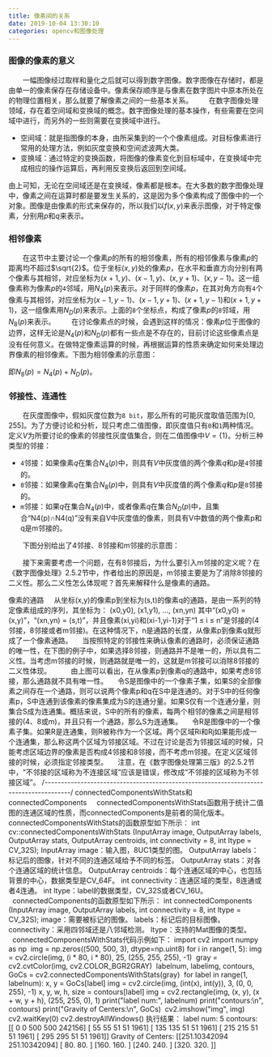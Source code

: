 ```yaml
---
title: 像素间的关系
date: 2019-10-04 13:30:10
categories: opencv和图像处理
---
```

### 图像的像素的意义

&emsp;&emsp;一幅图像经过取样和量化之后就可以得到数字图像。数字图像在存储时，都是由单一的像素保存在存储设备中。像素保存顺序是与像素在数字图片中原本所处在的物理位置相关，那么就要了解像素之间的一些基本关系。
&emsp;&emsp;在数字图像处理领域，存在着空间域和变换域的概念。数字图像处理的基本操作，有些需要在空间域中进行，而另外的一些则需要在变换域中进行。

- 空间域：就是指图像的本身，由所采集到的一个个像素组成。对目标像素进行常用的处理方法，例如灰度变换和空间滤波两大类。
- 变换域：通过特定的变换函数，将图像的像素变化到目标域中，在变换域中完成相应的操作运算后，再利用反变换后返回到空间域。

由上可知，无论在空间域还是在变换域，像素都是根本。在大多数的数字图像处理中，像素之间在运算时都是要发生关系的，这是因为多个像素构成了图像中的一个对象。图像是由像素的形式来保存的，所以我们以$f(x, y)$来表示图像，对于特定像素，分别用$p$和$q$来表示。

### 相邻像素

&emsp;&emsp;在这节中主要讨论一个像素$p$的所有的相邻像素，所有的相邻像素与像素$p$的距离均不超过$\sqrt{2}$。位于坐标$(x, y)$处的像素$p$，在水平和垂直方向分别有两个像素与其相邻，对应坐标为$(x+1, y)$、$(x-1, y)$、$(x, y+1)$、$(x, y-1)$。这一组像素称为像素$p$的`4`邻域，用$N_4(p)$来表示。对于同样的像素$p$，在其对角方向有`4`个像素与其相邻，对应坐标为$(x-1, y-1)$、$(x-1, y+1)$、$(x+1, y-1)$和$(x+1, y+1)$，这一组像素用$N_D(p)$来表示。上面的`8`个坐标点，构成了像素$p$的`8`邻域，用$N_8(p)$来表示。
&emsp;&emsp;在讨论像素点的时候，会遇到这样的情况：像素$p$位于图像的边界，这样无论是$N_4(p)$和$N_D(p)$都有一些点是不存在的，目前讨论这些像素点是没有任何意义。在做特定像素运算的时候，再根据运算的性质来确定如何来处理边界像素的相邻像素。下图为相邻像素的示意图：

即$N_8(p) = N_4(p) + N_D(p)$。

### 邻接性、连通性

&emsp;&emsp;在灰度图像中，假如灰度位数为`8 bit`，那么所有的可能灰度取值范围为$[0, 255]$。为了方便讨论和分析，现只考虑二值图像，即灰度值只有`0`和`1`两种情况。定义$V$为所要讨论的像素的邻接性灰度值集合，则在二值图像中$V = \{1\}$。分析三种类型的邻接：

- `4`邻接：如果像素$q$在集合$N_4(p)$中，则具有$V$中灰度值的两个像素$q$和$p$是`4`邻接的。
- `8`邻接：如果像素$q$在集合$N_8(p)$中，则具有$V$中灰度值的两个像素$q$和$p$是`8`邻接的。
- `m`邻接：如果$q$在集合$N_4(p)$中，或者像素$q$在集合$N_D(p)$中，且集合“N4(p)∩N4(q)”没有来自V中灰度值的像素，则具有V中数值的两个像素p和q是m邻接的。

&emsp;&emsp;下图分别给出了4邻接、8邻接和m邻接的示意图：

&emsp;&emsp;接下来需要考虑一个问题，在有8邻接后，为什么要引入m邻接的定义呢？在《数字图像处理》2.5.2节中，作者给出的原因是，m邻接主要是为了消除8邻接的二义性。那么二义性怎么体现呢？首先来解释什么是像素的通路。

像素的通路
    从坐标(x,y)的像素p到坐标为(s,t)的像素q的通路，是由一系列的特定像素组成的序列，其坐标为：
(x0,y0), (x1,y1), …, (xn,yn)
其中“(x0,y0) = (x,y)”，“(xn,yn) = (s,t)”，并且像素(xi,yi)和(xi-1,yi-1)对于“1 ≤ i ≤ n”是邻接的(4邻接，8邻接或者m邻接)。在这种情况下，n是通路的长度，从像素p到像素q就形成了一个像素通路。
    当按照特定的邻接性来确认像素的通路时，必须保证通路的唯一性，在下图的例子中，如果选择8邻接，则通路并不是唯一的，所以具有二义性。当考虑m邻接的时候，则通路就是唯一的，这就是m邻接可以消除8邻接的二义性体现。
    
    由上图可以看出，在从像素p到像素q的通路中，如果考虑8邻接，那么通路就不具有唯一性。
    令S是图像中的一个像素子集，如果S的全部像素之间存在一个通路，则可以说两个像素p和q在S中是连通的。对于S中的任何像素p，S中连通到该像素的像素集成为S的连通分量。如果S仅有一个连通分量，则集合S成为连通集。概括来说，S中的所有的像素，每两个相邻的像素之间是相邻接的(4、8或m)，并且只有一个通路，那么S为连通集。
    令R是图像中的一个像素子集。如果R是连通集，则R被称作为一个区域。两个区域Ri和Rj如果能形成一个连通集，那么称这两个区域为邻接区域。不过在讨论是否为邻接区域的时候，只能考虑区域边界的像素是否构成4邻接和8邻接，而不考虑m邻接。在定义区域邻接的时候，必须指定邻接类型。
    注意，在《数字图像处理第三版》的2.5.2节中，“不邻接的区域称为不连接区域”应该是错误，修改成“不邻接的区域称为不邻接区域”。
/*--------------------------------------------------------------------------------------*/
connectedComponentsWithStats和connectedComponents
    connectedComponentsWithStats函数用于统计二值图的连通区域的性质，而connectedComponents是前者的简化版本。connectedComponentsWithStats的函数原型如下所示：
int cv::connectedComponentsWithStats (InputArray image, OutputArray labels, OutputArray stats, OutputArray centroids, int connectivity = 8, int ltype = CV_32S);
InputArray image：输入图，8UC1类型的图。
OutputArray labels：标记后的图像，针对不同的连通区域给予不同的标签。
OutputArray stats：对各个连通区域的统计信息。
OutputArray centroids：每个连通区域的中心，也包括背景的中心，数据类型是CV_64F。
int connectivity：连通区域的类型，8连通或者4连通。
int ltype：label的数据类型，CV_32S或者CV_16U。
    connectedComponents的函数原型如下所示：
int connectedComponents (InputArray image, OutputArray labels, int connectivity = 8, int ltype = CV_32S);
image：需要被标记的图像。
labels：标记后的目标图像。
connectivity：采用四邻域还是八邻域检测。
ltype：支持的Mat图像的类型。
    connectedComponentsWithStats代码示例如下：
import cv2
import numpy as np
​
img = np.zeros((500, 500, 3), dtype=np.uint8)
for i in range(1, 5):
    img = cv2.circle(img, (i * 80, i * 80), 25, (255, 255, 255), -1)
​
gray = cv2.cvtColor(img, cv2.COLOR_BGR2GRAY)
​
labelnum, labelimg, contours, GoCs = cv2.connectedComponentsWithStats(gray)
​
for label in range(1, labelnum):
    x, y = GoCs[label]
    img = cv2.circle(img, (int(x), int(y)), 3, (0, 0, 255), -1)
    x, y, w, h, size = contours[label]
    img = cv2.rectangle(img, (x, y), (x + w, y + h), (255, 255, 0), 1)
​
print("label num:", labelnum)
print("contours:\n", contours)
print("Gravity of Centers:\n", GoCs)
​
cv2.imshow("img", img)
cv2.waitKey(0)
cv2.destroyAllWindows()
执行结果：
label num: 5
contours:
 [[     0      0    500    500 242156]
 [    55     55     51     51   1961]
 [   135    135     51     51   1961]
 [   215    215     51     51   1961]
 [   295    295     51     51   1961]]
Gravity of Centers:
 [[251.10342094 251.10342094]
 [ 80.          80.        ]
 [160.         160.        ]
 [240.         240.        ]
 [320.         320.        ]]
